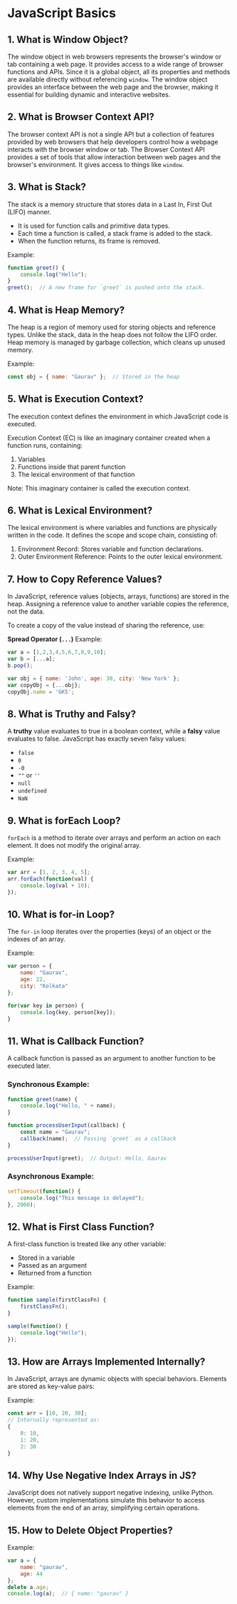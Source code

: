 # JavaScript Basics

## 1. What is Window Object?
The window object in web browsers represents the browser's window or tab containing a web page. It provides access to a wide range of browser functions and APIs. Since it is a global object, all its properties and methods are available directly without referencing `window`. The window object provides an interface between the web page and the browser, making it essential for building dynamic and interactive websites.

## 2. What is Browser Context API?
The browser context API is not a single API but a collection of features provided by web browsers that help developers control how a webpage interacts with the browser window or tab. The Browser Context API provides a set of tools that allow interaction between web pages and the browser's environment. It gives access to things like `window`.

## 3. What is Stack?
The stack is a memory structure that stores data in a Last In, First Out (LIFO) manner.
- It is used for function calls and primitive data types.
- Each time a function is called, a stack frame is added to the stack.
- When the function returns, its frame is removed.

Example:
```javascript
function greet() {
    console.log("Hello");
}
greet();  // A new frame for `greet` is pushed onto the stack.
```

## 4. What is Heap Memory?
The heap is a region of memory used for storing objects and reference types. Unlike the stack, data in the heap does not follow the LIFO order. Heap memory is managed by garbage collection, which cleans up unused memory.

Example:
```javascript
const obj = { name: "Gaurav" };  // Stored in the heap
```

## 5. What is Execution Context?
The execution context defines the environment in which JavaScript code is executed. 

Execution Context (EC) is like an imaginary container created when a function runs, containing:
1. Variables
2. Functions inside that parent function
3. The lexical environment of that function

Note: This imaginary container is called the execution context.

## 6. What is Lexical Environment?
The lexical environment is where variables and functions are physically written in the code. It defines the scope and scope chain, consisting of:
1. Environment Record: Stores variable and function declarations.
2. Outer Environment Reference: Points to the outer lexical environment.

## 7. How to Copy Reference Values?
In JavaScript, reference values (objects, arrays, functions) are stored in the heap. Assigning a reference value to another variable copies the reference, not the data.

To create a copy of the value instead of sharing the reference, use:

**Spread Operator (`...`)**
Example:
```javascript
var a = [1,2,3,4,5,6,7,8,9,10];
var b = [...a];
b.pop();

var obj = { name: 'John', age: 30, city: 'New York' };
var copyObj = {...obj};
copyObj.name = 'GKS';
```

## 8. What is Truthy and Falsy?
A **truthy** value evaluates to true in a boolean context, while a **falsy** value evaluates to false. JavaScript has exactly seven falsy values:
- `false`
- `0`
- `-0`
- `""` or `''`
- `null`
- `undefined`
- `NaN`

## 9. What is forEach Loop?
`forEach` is a method to iterate over arrays and perform an action on each element. It does not modify the original array.

Example:
```javascript
var arr = [1, 2, 3, 4, 5];
arr.forEach(function(val) {
    console.log(val + 10);
});
```

## 10. What is for-in Loop?
The `for-in` loop iterates over the properties (keys) of an object or the indexes of an array.

Example:
```javascript
var person = {
    name: "Gaurav",
    age: 22,
    city: "Kolkata"
};

for(var key in person) {
    console.log(key, person[key]);
}
```

## 11. What is Callback Function?
A callback function is passed as an argument to another function to be executed later.

### Synchronous Example:
```javascript
function greet(name) {
    console.log("Hello, " + name);
}

function processUserInput(callback) {
    const name = "Gaurav";
    callback(name);  // Passing `greet` as a callback
}

processUserInput(greet);  // Output: Hello, Gaurav
```

### Asynchronous Example:
```javascript
setTimeout(function() {
    console.log("This message is delayed");
}, 2000);
```

## 12. What is First Class Function?
A first-class function is treated like any other variable:
- Stored in a variable
- Passed as an argument
- Returned from a function

Example:
```javascript
function sample(firstClassFn) {
    firstClassFn();
}

sample(function() {
    console.log("Hello");
});
```

## 13. How are Arrays Implemented Internally?
In JavaScript, arrays are dynamic objects with special behaviors. Elements are stored as key-value pairs:

Example:
```javascript
const arr = [10, 20, 30];
// Internally represented as:
{
    0: 10,
    1: 20,
    2: 30
}
```

## 14. Why Use Negative Index Arrays in JS?
JavaScript does not natively support negative indexing, unlike Python. However, custom implementations simulate this behavior to access elements from the end of an array, simplifying certain operations.

## 15. How to Delete Object Properties?
Example:
```javascript
var a = {
    name: "gaurav",
    age: 44
};
delete a.age;
console.log(a);  // { name: "gaurav" }
```